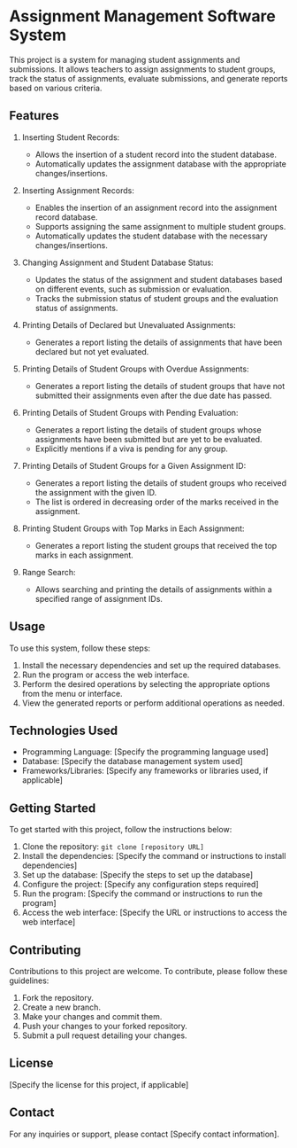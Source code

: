 # Assignment Management Software System

This project is a system for managing student assignments and submissions. It allows teachers to assign assignments to student groups, track the status of assignments, evaluate submissions, and generate reports based on various criteria.

## Features

1. Inserting Student Records:
   - Allows the insertion of a student record into the student database.
   - Automatically updates the assignment database with the appropriate changes/insertions.

2. Inserting Assignment Records:
   - Enables the insertion of an assignment record into the assignment record database.
   - Supports assigning the same assignment to multiple student groups.
   - Automatically updates the student database with the necessary changes/insertions.

3. Changing Assignment and Student Database Status:
   - Updates the status of the assignment and student databases based on different events, such as submission or evaluation.
   - Tracks the submission status of student groups and the evaluation status of assignments.

4. Printing Details of Declared but Unevaluated Assignments:
   - Generates a report listing the details of assignments that have been declared but not yet evaluated.

5. Printing Details of Student Groups with Overdue Assignments:
   - Generates a report listing the details of student groups that have not submitted their assignments even after the due date has passed.

6. Printing Details of Student Groups with Pending Evaluation:
   - Generates a report listing the details of student groups whose assignments have been submitted but are yet to be evaluated.
   - Explicitly mentions if a viva is pending for any group.

7. Printing Details of Student Groups for a Given Assignment ID:
   - Generates a report listing the details of student groups who received the assignment with the given ID.
   - The list is ordered in decreasing order of the marks received in the assignment.

8. Printing Student Groups with Top Marks in Each Assignment:
   - Generates a report listing the student groups that received the top marks in each assignment.

9. Range Search:
   - Allows searching and printing the details of assignments within a specified range of assignment IDs.

## Usage

To use this system, follow these steps:

1. Install the necessary dependencies and set up the required databases.
2. Run the program or access the web interface.
3. Perform the desired operations by selecting the appropriate options from the menu or interface.
4. View the generated reports or perform additional operations as needed.

## Technologies Used

- Programming Language: [Specify the programming language used]
- Database: [Specify the database management system used]
- Frameworks/Libraries: [Specify any frameworks or libraries used, if applicable]

## Getting Started

To get started with this project, follow the instructions below:

1. Clone the repository: `git clone [repository URL]`
2. Install the dependencies: [Specify the command or instructions to install dependencies]
3. Set up the database: [Specify the steps to set up the database]
4. Configure the project: [Specify any configuration steps required]
5. Run the program: [Specify the command or instructions to run the program]
6. Access the web interface: [Specify the URL or instructions to access the web interface]

## Contributing

Contributions to this project are welcome. To contribute, please follow these guidelines:

1. Fork the repository.
2. Create a new branch.
3. Make your changes and commit them.
4. Push your changes to your forked repository.
5. Submit a pull request detailing your changes.

## License

[Specify the license for this project, if applicable]

## Contact

For any inquiries or support, please contact [Specify contact information].
